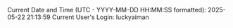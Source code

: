 Current Date and Time (UTC - YYYY-MM-DD HH:MM:SS formatted): 2025-05-22 21:13:59
Current User's Login: luckyaiman
